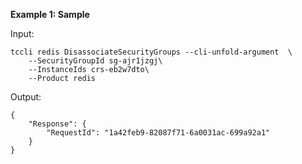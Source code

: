 **Example 1: Sample**



Input: 

```
tccli redis DisassociateSecurityGroups --cli-unfold-argument  \
    --SecurityGroupId sg-ajr1jzgj\
    --InstanceIds crs-eb2w7dto\
    --Product redis
```

Output: 
```
{
    "Response": {
        "RequestId": "1a42feb9-82087f71-6a0031ac-699a92a1"
    }
}
```

